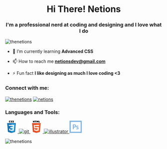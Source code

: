 <h1 align="center">Hi There! Netions</h1>
<h3 align="center">I'm a professional nerd at coding and designing and I love what I do</h3>

<p align="left"> <img src="https://komarev.com/ghpvc/?username=thenetions&label=Profile%20views&color=0e75b6&style=flat" alt="thenetions" /> </p>

- 🌱 I’m currently learning **Advanced CSS**

- 📫 How to reach me **netionsdev@gmail.com**

- ⚡ Fun fact **I like designing as much I love coding <3**

<h3 align="left">Connect with me:</h3>
<p align="left">
<a href="https://instagram.com/thenetions" target="blank"><img align="center" src="https://raw.githubusercontent.com/rahuldkjain/github-profile-readme-generator/master/src/images/icons/Social/instagram.svg" alt="thenetions" height="30" width="40" /></a>
<a href="https://discord.gg/netions" target="blank"><img align="center" src="https://raw.githubusercontent.com/rahuldkjain/github-profile-readme-generator/master/src/images/icons/Social/discord.svg" alt="netions" height="30" width="40" /></a>
</p>

<h3 align="left">Languages and Tools:</h3>
<p align="left"> <a href="https://www.w3schools.com/css/" target="_blank" rel="noreferrer"> <img src="https://raw.githubusercontent.com/devicons/devicon/master/icons/css3/css3-original-wordmark.svg" alt="css3" width="40" height="40"/> </a> <a href="https://git-scm.com/" target="_blank" rel="noreferrer"> <img src="https://www.vectorlogo.zone/logos/git-scm/git-scm-icon.svg" alt="git" width="40" height="40"/> </a> <a href="https://www.w3.org/html/" target="_blank" rel="noreferrer"> <img src="https://raw.githubusercontent.com/devicons/devicon/master/icons/html5/html5-original-wordmark.svg" alt="html5" width="40" height="40"/> </a> <a href="https://www.adobe.com/in/products/illustrator.html" target="_blank" rel="noreferrer"> <img src="https://www.vectorlogo.zone/logos/adobe_illustrator/adobe_illustrator-icon.svg" alt="illustrator" width="40" height="40"/> </a> <a href="https://www.photoshop.com/en" target="_blank" rel="noreferrer"> <img src="https://raw.githubusercontent.com/devicons/devicon/master/icons/photoshop/photoshop-line.svg" alt="photoshop" width="40" height="40"/> </a> </p>


<p><img align="center" src="https://github-readme-streak-stats.herokuapp.com/?user=thenetions&" alt="thenetions" /></p>
